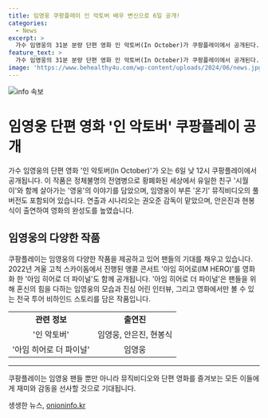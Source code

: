 ```yaml
---
title: 임영웅 쿠팡플레이 인 악토버 배우 변신으로 6일 공개!
categories:
  - News
excerpt: >
  가수 임영웅의 31분 분량 단편 영화 인 악토버(In October)가 쿠팡플레이에서 공개된다. 황폐화된 세계에서 유일한 친구와 함께 살아가는 이야기를 담았으며, 방탄소년단과 다양한 아티스트들의 뮤직비디오와 광고를 연출한 권오준 감독이 연출 및 시나리오를 맡았다. 또한, 아임 히어로 더 파이널과 함께 임영웅의 다양한 작품을 제공하여 팬들의 기대를 모으고 있다.
feature_text: >
  가수 임영웅의 31분 분량 단편 영화 인 악토버(In October)가 쿠팡플레이에서 공개된다. 황폐화된 세계에서 유일한 친구와 함께 살아가는 이야기를 담았으며, 방탄소년단과 다양한 아티스트들의 뮤직비디오와 광고를 연출한 권오준 감독이 연출 및 시나리오를 맡았다. 또한, 아임 히어로 더 파이널과 함께 임영웅의 다양한 작품을 제공하여 팬들의 기대를 모으고 있다.
image: 'https://www.behealthy4u.com/wp-content/uploads/2024/06/news.jpg'
---
```


<p><img src="https://www.behealthy4u.com/wp-content/uploads/2024/06/news.jpg" alt="info 속보" /></p>

<h1>임영웅 단편 영화 '인 악토버' 쿠팡플레이 공개</h1>

<p data-ke-size="size16">가수 임영웅의 단편 영화 '인 악토버(In October)'가 오는 6일 낮 12시 쿠팡플레이에서 공개됩니다. 이 작품은 정체불명의 전염병으로 황폐화된 세상에서 유일한 친구 '시월이'와 함께 살아가는 '영웅'의 이야기를 담았으며, 임영웅이 부른 '온기' 뮤직비디오의 풀버전도 포함되어 있습니다. 연출과 시나리오는 권오준 감독이 맡았으며, 안은진과 현봉식이 출연하여 영화의 완성도를 높였습니다.</p>

<h2 data-ke-size="size26">임영웅의 다양한 작품</h2>

<p data-ke-size="size16">쿠팡플레이는 임영웅의 다양한 작품을 제공하고 있어 팬들의 기대를 채우고 있습니다. 2022년 겨울 고척 스카이돔에서 진행된 앵콜 콘서트 '아임 히어로(IM HERO)'를 영화화 한 '아임 히어로 더 파이널'도 함께 공개됩니다. '아임 히어로 더 파이널'은 팬들을 위해 혼신의 힘을 다하는 임영웅의 모습과 진심 어린 인터뷰, 그리고 영화에서만 볼 수 있는 전국 투어 비하인드 스토리를 담은 작품입니다.</p>

<table>
    <tr>
        <td style="text-align: center; height: 17px;"><b>관련 정보</b></td>
        <td style="text-align: center; height: 17px;"><b>출연진</b></td>
    </tr>
    <tr>
        <td style="text-align: center; height: 17px;">'인 악토버'</td>
        <td style="text-align: center; height: 17px;">임영웅, 안은진, 현봉식</td>
    </tr>
    <tr>
        <td style="text-align: center; height: 17px;">'아임 히어로 더 파이널'</td>
        <td style="text-align: center; height: 17px;">임영웅</td>
    </tr>
</table>

<hr>

<p data-ke-size="size16">쿠팡플레이는 임영웅 팬들 뿐만 아니라 뮤직비디오와 단편 영화를 즐겨보는 모든 이들에게 재미와 감동을 선사할 것으로 기대됩니다.</p>
생생한 뉴스, <a href="https://onioninfo.kr" rel="dofollow">onioninfo.kr</a>


